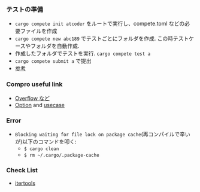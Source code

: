 ### テストの準備
- `cargo compete init atcoder` をルートで実行し、compete.toml などの必要ファイルを作成
- `cargo compete new abc189` でテストごとにフォルダを作成. この時テストケースやフォルダを自動作成.
- 作成したフォルダでテストを実行. `cargo compete test a`
- `cargo compete submit a` で提出
- [参考](https://qiita.com/okaponta_/items/7e82de5d1f78f547fe4b)

### Compro useful link
- [Overflow など](https://qiita.com/garkimasera/items/c5e06de1a7c66aa7652a)
- [Option](https://doc.rust-lang.org/std/option/) and [usecase](https://zenn.dev/toga/books/rust-atcoder/viewer/37-option)

### Error
- `Blocking waiting for file lock on package cache`(再コンパイルで辛いが)以下のコマンドを叩く:
  - `$ cargo clean`
  - `$ rm ~/.cargo/.package-cache`

### Check List
- [itertools](https://docs.rs/itertools/0.10.3/itertools/)
